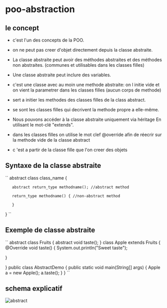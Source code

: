 # poo-abstraction


## le concept

- c'est l'un des concepts de la POO.

- on ne peut pas creer d'objet directement depuis la classe abstraite.

- La classe abstraite peut avoir des méthodes abstraites et des méthodes non abstraites. (communes et utilisables dans les classes filles)

- Une classe abstraite peut inclure des variables.

- c'est une classe avec au moin une methode abstraite: on l initie vide et on vient la parametrer dans les classes filles (aucun corps de methode)

- sert a initier les methodes des classes filles de la class abstract.

- se sont les classes filles qui decrivent la methode propre a elle-même.

- Nous pouvons accéder à la classe abstraite uniquement via héritage En utilisant le mot-clé "extends".

- dans les classes filles on utilise le mot clef @override afin de réecrir sur la methode vide de la classe abstract

- c 'est a partir de la classe fille que l'on creer des objets

## Syntaxe de la classe abstraite

``
 abstract class class_name {

       abstract return_type methodname(); //abstract method
       
       return_type methodname() { //non-abstract method
       
       }
} 
``


## Exemple de classe abstraite
``
abstract class Fruits
{
  abstract void taste();
}
class Apple extends Fruits {
  @Override
  void taste() {
    System.out.println("Sweet taste");
    
  }
  
}
public class AbstractDemo {
  public static void main(String[] args) {
    Apple a = new Apple();
    a.taste();
  }
}
``

## schema explicatif 



![abstract](https://user-images.githubusercontent.com/66671034/153874264-27ddcfb4-18cf-4267-9e42-cd191fa7d5b8.png)
